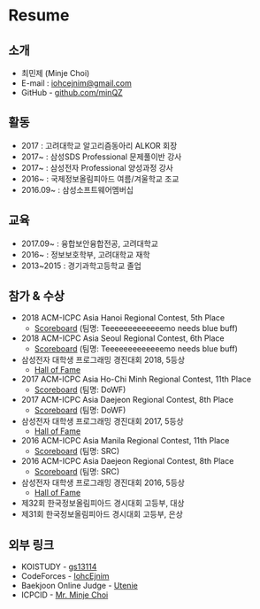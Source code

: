 Resume
===

## 소개
* 최민제 (Minje Choi)
* E-mail :  iohcejnim@gmail.com
* GitHub -  [github.com/minQZ](https://github.com/minQZ/)

## 활동
<!-- 
* 2017.07~09 : 카카오 Code Festival 출제 및 검수
* 2017.07~10 : 넥슨 NYPC 출제 및 검수
* 2017.07 : 제34회 한국정보올림피아드 경시대회 출제 및 검수
-->
* 2017 : 고려대학교 알고리즘동아리 ALKOR 회장
* 2017~ : 삼성SDS Professional 문제풀이반 강사
* 2017~ : 삼성전자 Professional 양성과정 강사
* 2016~ : 국제정보올림피아드 여름/겨울학교 조교
* 2016.09~ : 삼성소프트웨어멤버십

## 교육
* 2017.09~ : 융합보안융합전공, 고려대학교
* 2016~ : 정보보호학부, 고려대학교 재학
* 2013~2015 : 경기과학고등학교 졸업

## 참가 & 수상
* 2018 ACM-ICPC Asia Hanoi Regional Contest, 5th Place 
  * [Scoreboard](https://hanoi18.kattis.com/standings) (팀명: Teeeeeeeeeeeeemo needs blue buff)
* 2018 ACM-ICPC Asia Seoul Regional Contest, 6th Place 
  * [Scoreboard](http://icpckorea.org/2018/regional/scoreboard/) (팀명: Teeeeeeeeeeeeemo needs blue buff)
* 삼성전자 대학생 프로그래밍 경진대회 2018, 5등상
  * [Hall of Fame](https://www.codeground.org/scpc/commons/honer/list)
* 2017 ACM-ICPC Asia Ho-Chi Minh Regional Contest, 11th Place 
  * [Scoreboard](https://hochiminh17.kattis.com/standings) (팀명: DoWF)
* 2017 ACM-ICPC Asia Daejeon Regional Contest, 8th Place 
  * [Scoreboard](http://icpckorea.org/2017/regional/scoreboard/) (팀명: DoWF)
* 삼성전자 대학생 프로그래밍 경진대회 2017, 5등상
  * [Hall of Fame](https://www.codeground.org/scpc/commons/honer/list)
* 2016 ACM-ICPC Asia Manila Regional Contest, 11th Place 
  * [Scoreboard](http://penoy.admu.edu.ph/~acmicpc/archive/2016/final-scoreboard/) (팀명: SRC)
* 2016 ACM-ICPC Asia Daejeon Regional Contest, 8th Place 
  * [Scoreboard](http://icpckorea.org/2016/REGIONAL/scoreboard.html) (팀명: SRC)
* 삼성전자 대학생 프로그래밍 경진대회 2016, 5등상
  * [Hall of Fame](https://www.codeground.org/scpc/commons/honer/list)
* 제32회 한국정보올림피아드 경시대회 고등부, 대상 
* 제31회 한국정보올림피아드 경시대회 고등부, 은상

## 외부 링크
* KOISTUDY - [gs13114](http://koistudy.net/?mid=view_prob&id=gs13114)
* CodeForces - [IohcEjnim](http://codeforces.com/profile/IohcEjnim)
* Baekjoon Online Judge - [Utenie](https://www.acmicpc.net/user/utenie)
* ICPCID - [Mr. Minje Choi](https://icpc.baylor.edu/ICPCID/MJPNFWFXSB1E)
